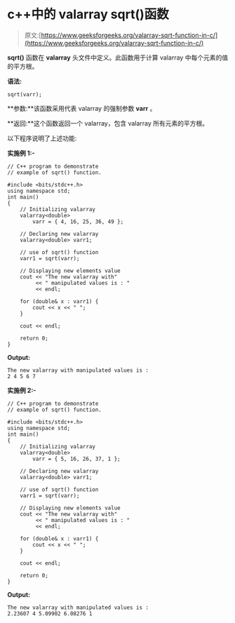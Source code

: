 # c++中的 valarray sqrt()函数

> 原文:[https://www.geeksforgeeks.org/valarray-sqrt-function-in-c/](https://www.geeksforgeeks.org/valarray-sqrt-function-in-c/)

**sqrt()** 函数在 **valarray** 头文件中定义。此函数用于计算 valarray 中每个元素的值的平方根。

**语法:**

```
sqrt(varr);

```

**参数:**该函数采用代表 valarray 的强制参数 **varr** 。

**返回:**这个函数返回一个 valarray，包含 valarray 所有元素的平方根。

以下程序说明了上述功能:

**实施例 1:-**

```
// C++ program to demonstrate
// example of sqrt() function.

#include <bits/stdc++.h>
using namespace std;
int main()
{
    // Initializing valarray
    valarray<double>
        varr = { 4, 16, 25, 36, 49 };

    // Declaring new valarray
    valarray<double> varr1;

    // use of sqrt() function
    varr1 = sqrt(varr);

    // Displaying new elements value
    cout << "The new valarray with"
         << " manipulated values is : "
         << endl;

    for (double& x : varr1) {
        cout << x << " ";
    }

    cout << endl;

    return 0;
}
```

**Output:**

```
The new valarray with manipulated values is : 
2 4 5 6 7

```

**实施例 2:-**

```
// C++ program to demonstrate
// example of sqrt() function.

#include <bits/stdc++.h>
using namespace std;
int main()
{
    // Initializing valarray
    valarray<double>
        varr = { 5, 16, 26, 37, 1 };

    // Declaring new valarray
    valarray<double> varr1;

    // use of sqrt() function
    varr1 = sqrt(varr);

    // Displaying new elements value
    cout << "The new valarray with"
         << " manipulated values is : "
         << endl;

    for (double& x : varr1) {
        cout << x << " ";
    }

    cout << endl;

    return 0;
}
```

**Output:**

```
The new valarray with manipulated values is : 
2.23607 4 5.09902 6.08276 1

```